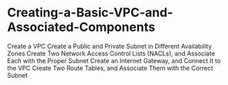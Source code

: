 # Creating-a-Basic-VPC-and-Associated-Components
Create a VPC Create a Public and Private Subnet in Different Availability Zones Create Two Network Access Control Lists (NACLs), and Associate Each with the Proper Subnet Create an Internet Gateway, and Connect It to the VPC Create Two Route Tables, and Associate Them with the Correct Subnet
